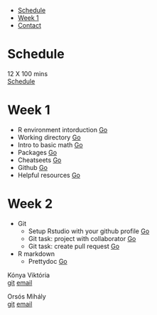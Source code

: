 -   [Schedule](#schedule)
-   [Week 1](#week-1)
-   [Contact](#contact)

Schedule
========

12 X 100 mins<br> [Schedule](https://sites.google.com/a/ceuecon.org/course-schedules/business-analytics-1)

Week 1
======

-   R environment intorduction [Go](week-1/README.md#r-environment-intorduction)
-   Working directory [Go](week-1/README.md#working-directory)
-   Intro to basic math [Go](week-1/README.md#intro-to-basic-math)
-   Packages [Go](week-1/README.md#packages)
-   Cheatseets [Go](week-1/README.md#cheatseets)
-   Github [Go](week-1/README.md#github)
-   Helpful resources [Go](week-1/README.md#helpful-resources)

Week 2
======

- Git 
  - Setup Rstudio with your github profile [Go](week-2/README.md#setup-rstudio-with-your-github-profile)
  - Git task: project with collaborator [Go](week-2/README.md#git-task-project-with-collaborator)
  - Git task: create pull request [Go](week-2/README.md#git-task-create-pull-request)
- R markdown 
  - Prettydoc [Go](week-2/README.md#prettydoc)
  

Kónya Viktória<br> [git](https://github.com/viktoriakonya) [email](mailto:MeszarosV@ceu.edu)

Orsós Mihály<br> [git](https://github.com/misrori) [email](mailto:OrsosM@ceu.edu)

